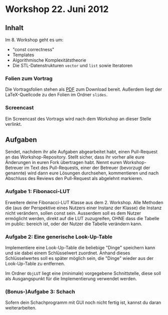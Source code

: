 # Workshop 22. Juni 2012

## Inhalt

Im 8. Workshop geht es um:
 * "const correctness"
 * Templates
 * Algorithmische Komplexitätstheorie
 * Die STL-Datenstrukturen `vector` und `list` sowie Iteratoren

### Folien zum Vortrag

Die Vortragsfolien stehen als [PDF](URL) zum Download bereit. Außerdem liegt der LaTeX-Quellcode zu den Folien im Ordner `slides`.

### Screencast

Ein Screencast des Vortrags wird nach dem Workshop an dieser Stelle verlinkt.

## Aufgaben

Sendet, nachdem ihr alle Aufgaben abgearbeitet habt, einen Pull-Request an das Workshop-Repository. Stellt sicher, dass ihr vorher alle eure Änderungen in euren Fork übertragen habt. Nennt euren Workshop-Betreuer im Text des Pull-Requests, einer der Betreuer (bevorzugt der genannte) wird dann eure Lösungen durchsehen, kommentieren und nach Abschluss des Reviews den Pull-Request als abgelehnt markieren.

### Aufgabe 1: Fibonacci-LUT

Erweitere deine Fibonacci-LUT Klasse aus dem 2. Workshop.
Alle Methoden die (aus der Perspektive eines Nutzers einer Instanz der Klasse) die Instanz nicht verändern, sollen const sein.
Ausserdem soll es dem Nutzer ermöglicht werden, direkt auf die LUT zuzugreifen, OHNE dass die Tabelle im public: bereich ist, oder der Nutzer die Tabelle verändern kann.

### Aufgabe 2: Eine generische Look-Up-Table

Implementiere eine Look-Up-Table die beliebige "Dinge" speichern kann und sie dabei einem Schlüsselwert zuordnet. Anhand dieses Schlüsselwertes soll es später möglich sein, die "Dinge" wieder aus der Look-Up-Table zu entfernen.

Im Ordner `ObjLUT` liegt eine (minimale) vorgegebene Schnittstelle, diese soll als Ausgangspunkt für die Implementierung verwendet werden.

### (Bonus-)Aufgabe 3: Schach

Sofern dein Schachprogramm mit GUI noch nicht fertig ist, kannst du daran weiterarbeiten.
